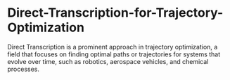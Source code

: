 # Direct-Transcription-for-Trajectory-Optimization
Direct Transcription is a prominent approach in trajectory optimization, a field that focuses on finding optimal paths 
or trajectories for systems that evolve over time, such as robotics, aerospace vehicles, and chemical processes.

